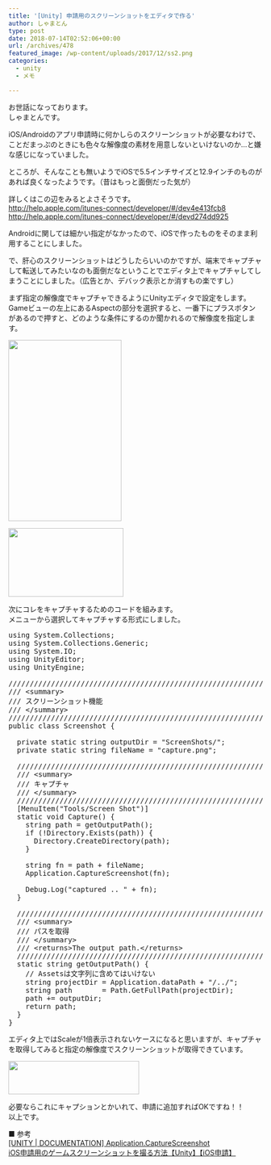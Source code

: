 ```yaml
---
title: '[Unity] 申請用のスクリーンショットをエディタで作る'
author: しゃまとん
type: post
date: 2018-07-14T02:52:06+00:00
url: /archives/478
featured_image: /wp-content/uploads/2017/12/ss2.png
categories:
  - unity
  - メモ

---
```

お世話になっております。  
しゃまとんです。

iOS/Androidのアプリ申請時に何かしらのスクリーンショットが必要なわけで、ことだまっぷのときにも色々な解像度の素材を用意しないといけないのか&#8230;と嫌な感じになっていました。

ところが、そんなことも無いようでiOSで5.5インチサイズと12.9インチのものがあれば良くなったようです。（昔はもっと面倒だった気が）

詳しくはこの辺をみるとよさそうです。  
<http://help.apple.com/itunes-connect/developer/#/dev4e413fcb8>  
<http://help.apple.com/itunes-connect/developer/#/devd274dd925>

Androidに関しては細かい指定がなかったので、iOSで作ったものをそのまま利用することにしました。

で、肝心のスクリーンショットはどうしたらいいのかですが、端末でキャプチャして転送してみたいなのも面倒だなということでエディタ上でキャプチャしてしまうことにしました。（広告とか、デバック表示とか消すもの楽ですし）

まず指定の解像度でキャプチャできるようにUnityエディタで設定をします。  
Gameビューの左上にあるAspectの部分を選択すると、一番下にプラスボタンがあるので押すと、どのような条件にするのか聞かれるので解像度を指定します。

[<img src="https://shamaton.orz.hm/blog/wp-content/uploads/2017/12/ss1.png" alt="" width="224" height="359" class="aligncenter size-full wp-image-487" />][1]

[<img src="https://shamaton.orz.hm/blog/wp-content/uploads/2017/12/ss2.png" alt="" width="228" height="136" class="aligncenter size-full wp-image-488" />][2]

次にコレをキャプチャするためのコードを組みます。  
メニューから選択してキャプチャする形式にしました。

<pre class="lang:c# decode:true ">using System.Collections;
using System.Collections.Generic;
using System.IO;
using UnityEditor;
using UnityEngine;

/////////////////////////////////////////////////////////////////////////////////////////////////
/// &lt;summary&gt;
/// スクリーンショット機能
/// &lt;/summary&gt;
/////////////////////////////////////////////////////////////////////////////////////////////////
public class Screenshot {

  private static string outputDir = "ScreenShots/";
  private static string fileName = "capture.png";

  /////////////////////////////////////////////////////////////////////////////////////////////////
  /// &lt;summary&gt;
  /// キャプチャ
  /// &lt;/summary&gt;
  /////////////////////////////////////////////////////////////////////////////////////////////////
  [MenuItem("Tools/Screen Shot")]
  static void Capture() {
    string path = getOutputPath();
    if (!Directory.Exists(path)) {
      Directory.CreateDirectory(path);
    }

    string fn = path + fileName;
    Application.CaptureScreenshot(fn);

    Debug.Log("captured .. " + fn);
  }

  /////////////////////////////////////////////////////////////////////////////////////////////////
  /// &lt;summary&gt;
  /// パスを取得
  /// &lt;/summary&gt;
  /// &lt;returns&gt;The output path.&lt;/returns&gt;
  /////////////////////////////////////////////////////////////////////////////////////////////////
  static string getOutputPath() {
    // Assetsは文字列に含めてはいけない
    string projectDir = Application.dataPath + "/../";
    string path       = Path.GetFullPath(projectDir); 
    path += outputDir;
    return path;
  }
}</pre>

エディタ上ではScaleが1倍表示されないケースになると思いますが、キャプチャを取得してみると指定の解像度でスクリーンショットが取得できています。

[<img src="https://shamaton.orz.hm/blog/wp-content/uploads/2017/12/ss3.png" alt="" width="259" height="66" class="aligncenter size-full wp-image-489" />][3]

必要ならこれにキャプションとかいれて、申請に追加すればOKですね！！  
以上です。

■ 参考  
<a href="https://docs.unity3d.com/jp/540/ScriptReference/Application.CaptureScreenshot.html" target="_blank" rel="noopener">[UNITY | DOCUMENTATION] Application.CaptureScreenshot</a>  
<a href="http://magnaga.com/unity/2016/05/03/screen_shot/" target="_blank" rel="noopener">iOS申請用のゲームスクリーンショットを撮る方法【Unity】【iOS申請】</a>

 [1]: https://shamaton.orz.hm/blog/wp-content/uploads/2017/12/ss1.png
 [2]: https://shamaton.orz.hm/blog/wp-content/uploads/2017/12/ss2.png
 [3]: https://shamaton.orz.hm/blog/wp-content/uploads/2017/12/ss3.png